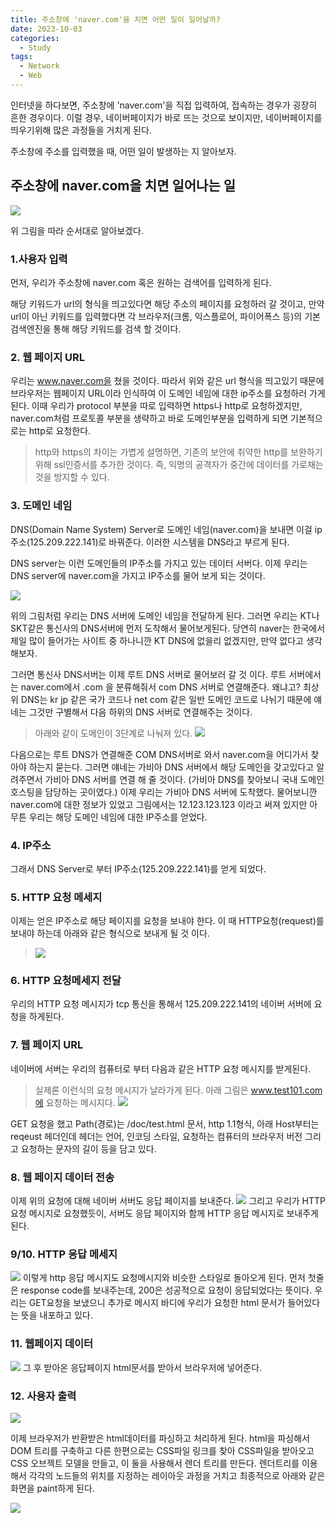 ```yaml
---
title: 주소창에 'naver.com'을 치면 어떤 일이 일어날까?
date: 2023-10-03
categories:
  - Study
tags:
  - Network
  - Web
---
```


인터넷을 하다보면, 주소창에 'naver.com'을 직접 입력하여, 접속하는 경우가 굉장히 흔한 경우이다. 이럴 경우, 네이버페이지가 바로 뜨는 것으로 보이지만, 네이버페이지를 띄우기위해 많은 과정들을 거치게 된다.

주소창에 주소를 입력했을 때, 어떤 일이 발생하는 지 알아보자.

## 주소창에 naver.com을 치면 일어나는 일

![](https://velog.velcdn.com/images/gusdh2/post/09db3e7a-ab2d-410d-b821-8157034ba0be/image.png)

위 그림을 따라 순서대로 알아보겠다.

### 1.사용자 입력

먼저, 우리가 주소창에 naver.com 혹은 원하는 검색어를 입력하게 된다.

해당 키워드가 url의 형식을 띄고있다면 해당 주소의 페이지를 요청하러 갈 것이고, 만약 url이 아닌 키워드를 입력했다면 각 브라우저(크롬, 익스플로어, 파이어폭스 등)의 기본 검색엔진을 통해 해당 키워드를 검색 할 것이다.

### 2. 웹 페이지 URL

우리는 www.naver.com을 쳤을 것이다. 따라서 위와 같은 url 형식을 띄고있기 때문에 브라우저는 웹페이지 URL이라 인식하여 이 도메인 네임에 대한 ip주소를 요청하러 가게된다. 이때 우리가 protocol 부분을 따로 입력하면 https나 http로 요청하겠지만, naver.com처럼 프로토콜 부분을 생략하고 바로 도메인부분을 입력하게 되면 기본적으로는 http로 요청한다.

> http와 https의 차이는 가볍게 설명하면, 기존의 보안에 취약한 http를 보완하기 위해 ssl인증서를 추가한 것이다. 즉, 익명의 공격자가 중간에 데이터를 가로채는것을 방지할 수 있다.

### 3. 도메인 네임

DNS(Domain Name System) Server로 도메인 네임(naver.com)을 보내면 이걸 ip주소(125.209.222.141)로 바꿔준다. 이러한 시스템을 DNS라고 부르게 된다.

DNS server는 이런 도메인들의 IP주소를 가지고 있는 데이터 서버다. 이제 우리는 DNS server에 naver.com을 가지고 IP주소를 물어 보게 되는 것이다.

![](https://velog.velcdn.com/images/gusdh2/post/b29d872d-bdf2-4264-96bf-2bcbb7b76646/image.png)

위의 그림처럼 우리는 DNS 서버에 도메인 네임을 전달하게 된다. 그러면 우리는 KT나 SKT같은 통신사의 DNS서버에 먼저 도착해서 물어보게된다. 당연히 naver는 한국에서 제일 많이 들어가는 사이트 중 하나니깐 KT DNS에 없을리 없겠지만, 만약 없다고 생각해보자.

그러면 통신사 DNS서버는 이제 루트 DNS 서버로 물어보러 갈 것 이다. 루트 서버에서는 naver.com에서 .com 을 분류해줘서 com DNS 서버로 연결해준다. 왜냐고? 최상위 DNS는 kr jp 같은 국가 코드나 net com 같은 일반 도메인 코드로 나뉘기 때문에 얘네는 그것만 구별해서 다음 하위의 DNS 서버로 연결해주는 것이다.

> 아래와 같이 도메인이 3단계로 나눠져 있다. ![](https://velog.velcdn.com/images/gusdh2/post/b6f71cc0-d248-4300-9e23-cd99dcc249ef/image.png)

다음으로는 루트 DNS가 연결해준 COM DNS서버로 와서 naver.com을 어디가서 찾아야 하는지 묻는다. 그러면 얘네는 가비아 DNS 서버에서 해당 도메인을 갖고있다고 알려주면서 가비아 DNS 서버를 연결 해 줄 것이다. (가비아 DNS를 찾아보니 국내 도메인 호스팅을 담당하는 곳이였다.) 이제 우리는 가비아 DNS 서버에 도착했다. 물어보니깐 naver.com에 대한 정보가 있었고 그림에서는 12.123.123.123 이라고 써져 있지만 아무튼 우리는 해당 도메인 네임에 대한 IP주소를 얻었다.

### 4. IP주소

그래서 DNS Server로 부터 IP주소(125.209.222.141)를 얻게 되었다.

### 5. HTTP 요청 메세지

이제는 얻은 IP주소로 해당 페이지를 요청을 보내야 한다. 이 때 HTTP요청(request)를 보내야 하는데 아래와 같은 형식으로 보내게 될 것 이다.

> ![](https://velog.velcdn.com/images/gusdh2/post/a2430a29-c9e2-43eb-bcbd-b8f4bae06c3d/image.png)

### 6. HTTP 요청메세지 전달

우리의 HTTP 요청 메시지가 tcp 통신을 통해서 125.209.222.141의 네이버 서버에 요청을 하게된다.

### 7. 웹 페이지 URL

네이버에 서버는 우리의 컴퓨터로 부터 다음과 같은 HTTP 요청 메시지를 받게된다.

> 실제론 이런식의 요청 메시지가 날라가게 된다. 아래 그림은 www.test101.com에 요청하는 메시지다. ![](https://velog.velcdn.com/images/gusdh2/post/d0e05035-1808-40e9-b299-9f1b58b904ed/image.png)

GET 요청을 했고 Path(경로)는 /doc/test.html 문서, http 1.1형식, 아래 Host부터는 reqeust 헤더인데 헤더는 언어, 인코딩 스타일, 요청하는 컴퓨터의 브라우저 버전 그리고 요청하는 문자의 길이 등을 담고 있다.

### 8. 웹 페이지 데이터 전송

이제 위의 요청에 대해 네이버 서버도 응답 페이지를 보내준다. ![](https://velog.velcdn.com/images/gusdh2/post/bfb79121-fedd-4403-b3c1-fd158e5ee661/image.png) 그리고 우리가 HTTP 요청 메시지로 요청했듯이, 서버도 응답 페이지와 함께 HTTP 응답 메시지로 보내주게 된다.

### 9/10. HTTP 응답 메세지

![](https://velog.velcdn.com/images/gusdh2/post/f644ddfa-2b50-4540-8bb4-352cf969d1e0/image.png) 이렇게 http 응답 메시지도 요청메시지와 비슷한 스타일로 돌아오게 된다. 먼저 첫줄은 response code를 보내주는데, 200은 성공적으로 요청이 응답되었다는 뜻이다. 우리는 GET요청을 보냈으니 추가로 메시지 바디에 우리가 요청한 html 문서가 들어있다는 뜻을 내포하고 있다.

### 11. 웹페이지 데이터

![](https://velog.velcdn.com/images/gusdh2/post/f8b24792-870d-4517-a1a6-9c3fc23873fd/image.png) 그 후 받아온 응답페이지 html문서를 받아서 브라우저에 넣어준다.

### 12. 사용자 출력

![](https://velog.velcdn.com/images/gusdh2/post/a777e79c-37f1-480b-9683-a1030ebfb967/image.png)

이제 브라우저가 반환받은 html데이터를 파싱하고 처리하게 된다. html을 파싱해서 DOM 트리를 구축하고 다른 한편으로는 CSS파일 링크를 찾아 CSS파일을 받아오고 CSS 오브젝트 모델을 만들고, 이 둘을 사용해서 렌더 트리를 만든다. 렌더트리를 이용해서 각각의 노드들의 위치를 지정하는 레이아웃 과정을 거치고 최종적으로 아래와 같은 화면을 paint하게 된다.

![](https://velog.velcdn.com/images/gusdh2/post/364192ca-defe-42e7-a71c-aef2f7bc95f3/image.png)
